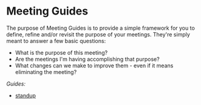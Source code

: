 # Meeting Guides

The purpose of Meeting Guides is to provide a simple framework for you to define, refine and/or revisit the purpose of your meetings. They're simply meant to answer a few basic questions:

- What is the purpose of this meeting?
- Are the meetings I'm having accomplishing that purpose?
- What changes can we make to improve them - even if it means eliminating the meeting?

*Guides:*
- [standup](standup.md)

